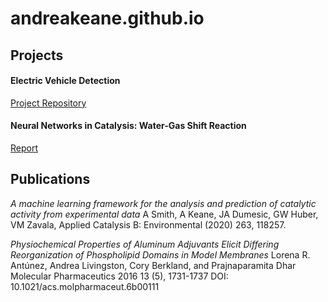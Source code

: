 # andreakeane.github.io

## Projects 

#### Electric Vehicle Detection

[Project Repository](https://github.com/AndreaKeane/electric-vehicle-detection)

#### Neural Networks in Catalysis: Water-Gas Shift Reaction  

[Report](https://github.com/AndreaKeane/masters-thesis)


## Publications  

*A machine learning framework for the analysis and prediction of catalytic activity from experimental data*
A Smith, A Keane, JA Dumesic, GW Huber, VM Zavala,
Applied Catalysis B: Environmental (2020) 263, 118257.

*Physiochemical Properties of Aluminum Adjuvants Elicit Differing Reorganization of Phospholipid Domains in Model Membranes*
Lorena R. Antúnez, Andrea Livingston, Cory Berkland, and Prajnaparamita Dhar
Molecular Pharmaceutics 2016 13 (5), 1731-1737
DOI: 10.1021/acs.molpharmaceut.6b00111
